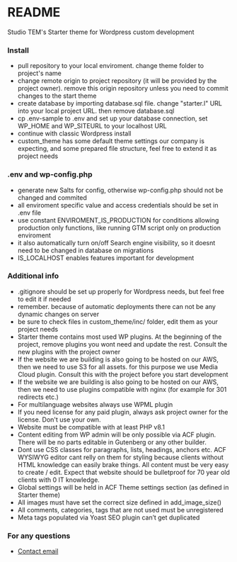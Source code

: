 # README #

Studio TEM's Starter theme for Wordpress custom development

### Install ###

* pull repository to your local enviroment. change theme folder to project's name
* change remote origin to project repository (it will be provided by the project owner). remove this origin repository unless you need to commit changes to the start theme
* create database by importing database.sql file. change "starter.l" URL into your local project URL. then remove database.sql
* cp .env-sample to .env and set up your database connection, set WP_HOME and WP_SITEURL to your localhost URL
* continue with classic Wordpress install
* custom_theme has some default theme settings our company is expecting, and some prepared file structure, feel free to extend it as project needs

### .env and wp-config.php ###

* generate new Salts for config, otherwise wp-config.php should not be changed and commited
* all enviroment specific value and access credentials should be set in .env file
* use constant ENVIROMENT_IS_PRODUCTION for conditions allowing production only functions, like running GTM script only on production enviroment
* it also automatically turn on/off Search engine visibility, so it doesnt need to be changed in database on migrations
* IS_LOCALHOST enables features important for development

### Additional info ###

* .gitignore should be set up properly for Wordpress needs, but feel free to edit it if needed
* remember. because of automatic deployments there can not be any dynamic changes on server
* be sure to check files in custom_theme/inc/ folder, edit them as your project needs
* Starter theme contains most used WP plugins. At the beginning of the project, remove plugins you wont need and update the rest. Consult the new plugins with the project owner
* If the website we are building is also going to be hosted on our AWS, then we need to use S3 for all assets. for this purpose we use Media Cloud plugin. Consult this with the project before you start development
* If the website we are building is also going to be hosted on our AWS, then we need to use plugins compatible with nginx (for example for 301 redirects etc.)
* For multilanguage websites always use WPML plugin
* If you need license for any paid plugin, always ask project owner for the license. Don't use your own.
* Website must be compatible with at least PHP v8.1
* Content editing from WP admin will be only possible via ACF plugin. There will be no parts editable in Gutenberg or any other builder.
* Dont use CSS classes for paragraphs, lists, headings, anchors etc. ACF WYSIWYG editor cant relly on them for styling because clients without HTML knowledge can easily brake things. All content must be very easy to create / edit. Expect that website should be bulletproof for 70 year old clients with 0 IT knowledge.
* Global settings will be held in ACF Theme settings section (as defined in Starter theme)
* All images must have set the correct size defined in add_image_size()
* All comments, categories, tags that are not used must be unregistered
* Meta tags populated via Yoast SEO plugin can’t get duplicated

### For any questions ###

* [Contact email](mailto:feher@studiotem.com)
